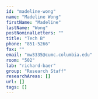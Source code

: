 ```yaml
---
id: "madeline-wong"
name: "Madeline Wong"
firstName: "Madeline"
lastName: "Wong"
postNominalLetters: ""
title: "Tech B"
phone: "851-5266"
fax: ""
email: "mw3335@cumc.columbia.edu"
room: "502"
lab: "richard-baer"
group: "Research Staff"
researchAreas: []
url: []
tags: []
---
```

